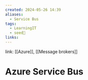 ```yaml
---
created: 2024-05-26 14:39
aliases:
  - Service Bus
tags:
  - LearningIT
  - seed🌱
links:
---
```


link: [[Azure]], [[Message brokers]]

# Azure Service Bus


